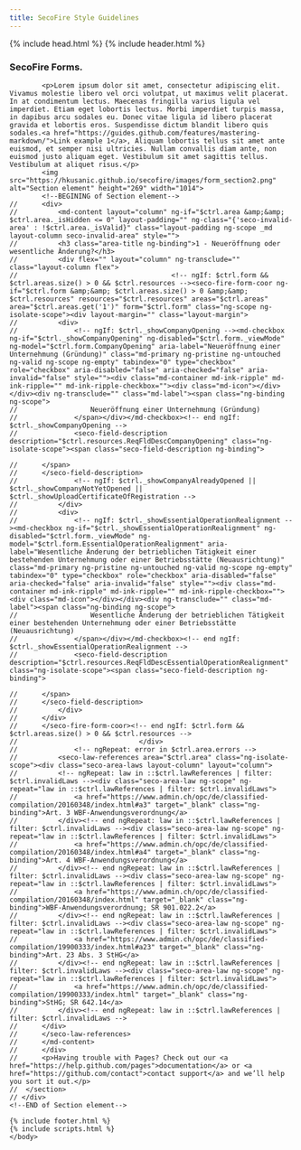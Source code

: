 ```yaml
---
title: SecoFire Style Guidelines
---
```

<html>
  {% include head.html %}
  <body>
	{% include header.html %}
	<div id="main_content_wrap" class="outer">
		<section id="main_content" class="inner">
			<h3>
				<a id="welcome-to-github-pages" class="anchor" href="#welcome-to-github-pages" aria-hidden="true">
					<span aria-hidden="true" class="octicon octicon-link"></span>
				</a>
				SecoFire Forms.
			</h3>
			
			<p>Lorem ipsum dolor sit amet, consectetur adipiscing elit. Vivamus molestie libero vel orci volutpat, ut maximus velit placerat. In at condimentum lectus. Maecenas fringilla varius ligula vel imperdiet. Etiam eget lobortis lectus. Morbi imperdiet turpis massa, in dapibus arcu sodales eu. Donec vitae ligula id libero placerat gravida et lobortis eros. Suspendisse dictum blandit libero quis sodales.<a href="https://guides.github.com/features/mastering-markdown/">Link example 1</a>, Aliquam lobortis tellus sit amet ante euismod, et semper nisi ultricies. Nullam convallis diam ante, non euismod justo aliquam eget. Vestibulum sit amet sagittis tellus. Vestibulum at aliquet risus.</p>
			<img src="https://hkusanic.github.io/secofire/images/form_section2.png" alt="Section element" height="269" width="1014">
			<!--BEGINING of Section element-->
	// 		<div>
	// 			<md-content layout="column" ng-if="$ctrl.area &amp;&amp; $ctrl.area._isHidden <= 0" layout-padding="" ng-class="{'seco-invalid-area' : !$ctrl.area._isValid}" class="layout-padding ng-scope _md layout-column seco-invalid-area" style="">
	// 			<h3 class="area-title ng-binding">1 - Neueröffnung oder wesentliche Änderung?</h3>
	// 			<div flex="" layout="column" ng-transclude="" class="layout-column flex">
	// 										<!-- ngIf: $ctrl.form && $ctrl.areas.size() > 0 && $ctrl.resources --><seco-fire-form-coor ng-if="$ctrl.form &amp;&amp; $ctrl.areas.size() > 0 &amp;&amp; $ctrl.resources" resources="$ctrl.resources" areas="$ctrl.areas" area="$ctrl.areas.get('1')" form="$ctrl.form" class="ng-scope ng-isolate-scope"><div layout-margin="" class="layout-margin">
	// 			<div>
	// 				<!-- ngIf: $ctrl._showCompanyOpening --><md-checkbox ng-if="$ctrl._showCompanyOpening" ng-disabled="$ctrl.form._viewMode" ng-model="$ctrl.form.CompanyOpening" aria-label="Neueröffnung einer Unternehmung (Gründung)" class="md-primary ng-pristine ng-untouched ng-valid ng-scope ng-empty" tabindex="0" type="checkbox" role="checkbox" aria-disabled="false" aria-checked="false" aria-invalid="false" style=""><div class="md-container md-ink-ripple" md-ink-ripple="" md-ink-ripple-checkbox=""><div class="md-icon"></div></div><div ng-transclude="" class="md-label"><span class="ng-binding ng-scope">
	// 					Neueröffnung einer Unternehmung (Gründung)
	// 				</span></div></md-checkbox><!-- end ngIf: $ctrl._showCompanyOpening -->
	// 				<seco-field-description description="$ctrl.resources.ReqFldDescCompanyOpening" class="ng-isolate-scope"><span class="seco-field-description ng-binding">
				
	// 		</span>
	// 		</seco-field-description>
	// 				<!-- ngIf: $ctrl._showCompanyAlreadyOpened || $ctrl._showCompanyNotYetOpened || $ctrl._showUploadCertificateOfRegistration -->
	// 			</div>
	// 			<div>
	// 				<!-- ngIf: $ctrl._showEssentialOperationRealignment --><md-checkbox ng-if="$ctrl._showEssentialOperationRealignment" ng-disabled="$ctrl.form._viewMode" ng-model="$ctrl.form.EssentialOperationRealignment" aria-label="Wesentliche Änderung der betrieblichen Tätigkeit einer bestehenden Unternehmung oder einer Betriebsstätte (Neuausrichtung)" class="md-primary ng-pristine ng-untouched ng-valid ng-scope ng-empty" tabindex="0" type="checkbox" role="checkbox" aria-disabled="false" aria-checked="false" aria-invalid="false" style=""><div class="md-container md-ink-ripple" md-ink-ripple="" md-ink-ripple-checkbox=""><div class="md-icon"></div></div><div ng-transclude="" class="md-label"><span class="ng-binding ng-scope">
	// 					Wesentliche Änderung der betrieblichen Tätigkeit einer bestehenden Unternehmung oder einer Betriebsstätte (Neuausrichtung)
	// 				</span></div></md-checkbox><!-- end ngIf: $ctrl._showEssentialOperationRealignment -->
	// 				<seco-field-description description="$ctrl.resources.ReqFldDescEssentialOperationRealignment" class="ng-isolate-scope"><span class="seco-field-description ng-binding">
				
	// 		</span>
	// 		</seco-field-description>
	// 			</div>
	// 		</div>
	// 		</seco-fire-form-coor><!-- end ngIf: $ctrl.form && $ctrl.areas.size() > 0 && $ctrl.resources -->
	// 								</div>
	// 				<!-- ngRepeat: error in $ctrl.area.errors -->
	// 			<seco-law-references area="$ctrl.area" class="ng-isolate-scope"><div class="seco-area-laws layout-column" layout="column">
	// 			<!-- ngRepeat: law in ::$ctrl.lawReferences | filter: $ctrl.invalidLaws --><div class="seco-area-law ng-scope" ng-repeat="law in ::$ctrl.lawReferences | filter: $ctrl.invalidLaws">
	// 				<a href="https://www.admin.ch/opc/de/classified-compilation/20160348/index.html#a3" target="_blank" class="ng-binding">Art. 3 WBF-Anwendungsverordnung</a>
	// 			</div><!-- end ngRepeat: law in ::$ctrl.lawReferences | filter: $ctrl.invalidLaws --><div class="seco-area-law ng-scope" ng-repeat="law in ::$ctrl.lawReferences | filter: $ctrl.invalidLaws">
	// 				<a href="https://www.admin.ch/opc/de/classified-compilation/20160348/index.html#a4" target="_blank" class="ng-binding">Art. 4 WBF-Anwendungsverordnung</a>
	// 			</div><!-- end ngRepeat: law in ::$ctrl.lawReferences | filter: $ctrl.invalidLaws --><div class="seco-area-law ng-scope" ng-repeat="law in ::$ctrl.lawReferences | filter: $ctrl.invalidLaws">
	// 				<a href="https://www.admin.ch/opc/de/classified-compilation/20160348/index.html" target="_blank" class="ng-binding">WBF-Anwendungsverordnung; SR 901.022.2</a>
	// 			</div><!-- end ngRepeat: law in ::$ctrl.lawReferences | filter: $ctrl.invalidLaws --><div class="seco-area-law ng-scope" ng-repeat="law in ::$ctrl.lawReferences | filter: $ctrl.invalidLaws">
	// 				<a href="https://www.admin.ch/opc/de/classified-compilation/19900333/index.html#a23" target="_blank" class="ng-binding">Art. 23 Abs. 3 StHG</a>
	// 			</div><!-- end ngRepeat: law in ::$ctrl.lawReferences | filter: $ctrl.invalidLaws --><div class="seco-area-law ng-scope" ng-repeat="law in ::$ctrl.lawReferences | filter: $ctrl.invalidLaws">
	// 				<a href="https://www.admin.ch/opc/de/classified-compilation/19900333/index.html" target="_blank" class="ng-binding">StHG; SR 642.14</a>
	// 			</div><!-- end ngRepeat: law in ::$ctrl.lawReferences | filter: $ctrl.invalidLaws -->
	// 		</div>
	// 		</seco-law-references>
	// 		</md-content>
	// 		</div>
	// 		<p>Having trouble with Pages? Check out our <a href="https://help.github.com/pages">documentation</a> or <a href="https://github.com/contact">contact support</a> and we’ll help you sort it out.</p>
	// 	</section>
	// </div>
	<!--END of Section element-->
	
	{% include footer.html %}
	{% include scripts.html %}
	</body>
</html>
